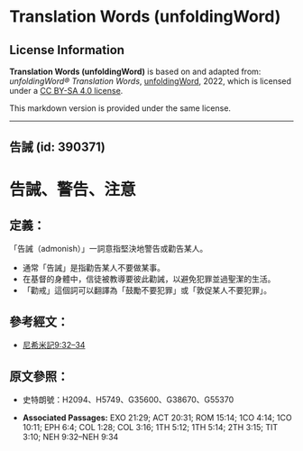 # Translation Words (unfoldingWord)

## License Information

**Translation Words (unfoldingWord)** is based on and adapted from: _unfoldingWord® Translation Words_, [unfoldingWord](https://unfoldingword.org/utw), 2022, which is licensed under a [CC BY-SA 4.0 license](https://creativecommons.org/licenses/by-sa/4.0/legalcode.en).

This markdown version is provided under the same license.



--------------------------------

## 告誡 (id: 390371)

告誡、警告、注意
========

定義：
---

「告誡（admonish）」一詞意指堅決地警告或勸告某人。

* 通常「告誡」是指勸告某人不要做某事。
* 在基督的身體中，信徒被教導要彼此勸誡，以避免犯罪並過聖潔的生活。
* 「勸戒」這個詞可以翻譯為「鼓勵不要犯罪」或「敦促某人不要犯罪」。

參考經文：
-----

* [尼希米記9:32–34](https://ref.ly/Neh9:32-Neh9:34)

原文參照：
-----

* 史特朗號：H2094、H5749、G35600、G38670、G55370

* **Associated Passages:** EXO 21:29; ACT 20:31; ROM 15:14; 1CO 4:14; 1CO 10:11; EPH 6:4; COL 1:28; COL 3:16; 1TH 5:12; 1TH 5:14; 2TH 3:15; TIT 3:10; NEH 9:32–NEH 9:34

